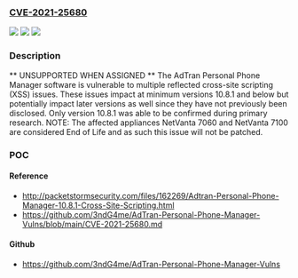 ### [CVE-2021-25680](https://cve.mitre.org/cgi-bin/cvename.cgi?name=CVE-2021-25680)
![](https://img.shields.io/static/v1?label=Product&message=n%2Fa&color=blue)
![](https://img.shields.io/static/v1?label=Version&message=n%2Fa&color=blue)
![](https://img.shields.io/static/v1?label=Vulnerability&message=n%2Fa&color=brighgreen)

### Description

** UNSUPPORTED WHEN ASSIGNED ** The AdTran Personal Phone Manager software is vulnerable to multiple reflected cross-site scripting (XSS) issues. These issues impact at minimum versions 10.8.1 and below but potentially impact later versions as well since they have not previously been disclosed. Only version 10.8.1 was able to be confirmed during primary research. NOTE: The affected appliances NetVanta 7060 and NetVanta 7100 are considered End of Life and as such this issue will not be patched.

### POC

#### Reference
- http://packetstormsecurity.com/files/162269/Adtran-Personal-Phone-Manager-10.8.1-Cross-Site-Scripting.html
- https://github.com/3ndG4me/AdTran-Personal-Phone-Manager-Vulns/blob/main/CVE-2021-25680.md

#### Github
- https://github.com/3ndG4me/AdTran-Personal-Phone-Manager-Vulns

